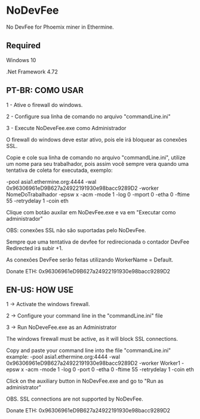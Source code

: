 # NoDevFee 
No DevFee for Phoemix miner in Ethermine.

## Required
Windows 10

.Net Framework 4.72

## PT-BR: COMO USAR 
1 - Ative o firewall do windows.

2 - Configure sua linha de comando no arquivo "commandLine.ini"

3 - Execute NoDeveFee.exe como Administrador


O firewall do windows deve estar ativo, pois ele irá bloquear as conexões SSL.

Copie e cole sua linha de comando no arquivo "commandLine.ini", utilize um nome para seu trabalhador, pois assim você sempre vera quando uma tentativa de coleta for executada, exemplo:

-pool asia1.ethermine.org:4444 -wal 0x96306961eD9B627a24922191930e98bacc9289D2 -worker NomeDoTrabalhador -epsw x -acm -mode 1 -log 0 -mport 0 -etha 0 -ftime 55 -retrydelay 1 -coin eth

Clique com botão auxilar em NoDevFee.exe e va em "Executar como administrador"


OBS:
 conexões SSL não são suportadas pelo NoDevFee.
 
 Sempre que uma tentativa de devfee for redirecionada o contador DevFee Redirected irá subir +1.
 
 As conexões DevFee serão feitas utilizando WorkerName = Default.
 
 Donate ETH: 0x96306961eD9B627a24922191930e98bacc9289D2
 
## EN-US: HOW USE 

1 -> Activate the windows firewall.

2 -> Configure your command line in the "commandLine.ini" file

3 -> Run NoDeveFee.exe as an Administrator


The windows firewall must be active, as it will block SSL connections.

Copy and paste your command line into the file "commandLine.ini" example:
-pool asia1.ethermine.org:4444 -wal 0x96306961eD9B627a24922191930e98bacc9289D2 -worker Worker1 -epsw x -acm -mode 1 -log 0 -port 0 -etha 0 -ftime 55 -retrydelay 1 -coin eth

Click on the auxiliary button in NoDevFee.exe and go to "Run as administrator"


OBS. SSL connections are not supported by NoDevFee.


Donate ETH: 0x96306961eD9B627a24922191930e98bacc9289D2
